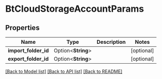 # BtCloudStorageAccountParams

## Properties

Name | Type | Description | Notes
------------ | ------------- | ------------- | -------------
**import_folder_id** | Option<**String**> |  | [optional]
**export_folder_id** | Option<**String**> |  | [optional]

[[Back to Model list]](../README.md#documentation-for-models) [[Back to API list]](../README.md#documentation-for-api-endpoints) [[Back to README]](../README.md)


